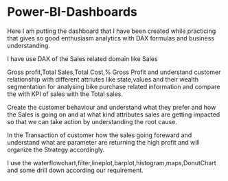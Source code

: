 # Power-BI-Dashboards
Here I am putting the dashboard that I have been created while practicing that gives so good enthusiasm analytics with DAX formulas and business understanding.

I have use DAX of the Sales related domain like Sales

Gross profit,Total Sales,Total Cost,% Gross Profit and understand customer relationship with different attriutes like state,values and their wealth segmentation for analysing bike purchase related information and compare the with KPI of sales with the Total sales.

Create the customer behaviour and understand what they prefer and how the Sales is going on and at what kind attributes sales are getting impacted so that we can take action by understanding the root cause.

In the Transaction of customer how the sales going foreward and understand what are parameter are returning the high profit and will organize the Strategy accordingly.

I use the waterflowchart,filter,lineplot,barplot,histogram,maps,DonutChart and some drill down according our requirement.
